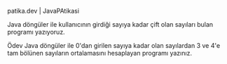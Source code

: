 patika.dev | JavaPAtikasi

Java döngüler ile kullanıcının girdiği sayıya kadar çift olan sayıları bulan programı yazıyoruz.

Ödev
Java döngüler ile 0'dan girilen sayıya kadar olan sayılardan 3 ve 4'e tam bölünen sayıların ortalamasını hesaplayan programı yazınız.